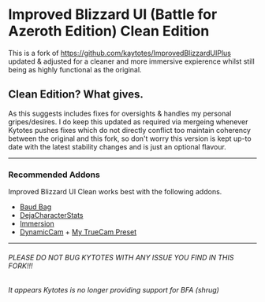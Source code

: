 Improved Blizzard UI (Battle for Azeroth Edition) Clean Edition
===================================================================

This is a fork of https://github.com/kaytotes/ImprovedBlizzardUIPlus updated & adjusted for a cleaner and more immersive expierence whilst still being as highly functional as the original.

## Clean Edition? What gives.
As this suggests includes fixes for oversights & handles my personal gripes/desires. I do keep this updated as required via mergeing whenever Kytotes pushes fixes which do not directly conflict too maintain coherency between the original and this fork, so don't worry this version is kept up-to date with the latest stability changes and is just an optional flavour.
_________________________________________________________________________________________________________________

### Recommended Addons
Improved Blizzard UI Clean works best with the following addons.
* [Baud Bag](https://www.curseforge.com/wow/addons/baud-bag)
* [DejaCharacterStats](https://www.curseforge.com/wow/addons/dejacharacterstats)
* [Immersion](https://wow.curseforge.com/projects/immersion)
* [DynamicCam](https://wow.curseforge.com/projects/dynamiccam) + [My TrueCam Preset](https://pastebin.com/JY12CPND)
_________________________________________________________________________________________________________________
###### PLEASE DO NOT BUG KYTOTES WITH ANY ISSUE YOU FIND IN THIS FORK!!!
*It appears Kytotes is no longer providing support for BFA (shrug)*
